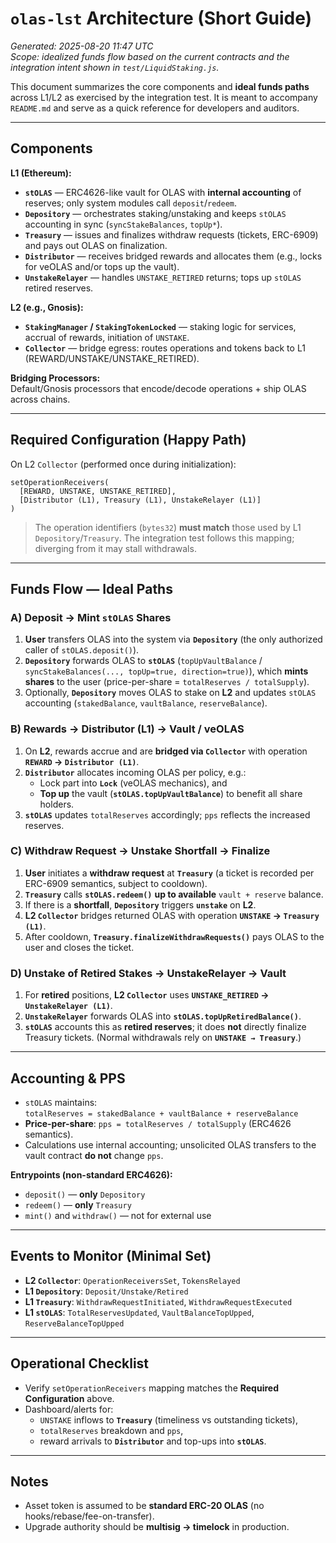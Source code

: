# `olas-lst` Architecture (Short Guide)

*Generated: 2025-08-20 11:47 UTC*  
*Scope: idealized funds flow based on the current contracts and the integration intent shown in `test/LiquidStaking.js`.*

This document summarizes the core components and **ideal funds paths** across L1/L2 as exercised by the integration test. It is meant to accompany `README.md` and serve as a quick reference for developers and auditors.

---

## Components

**L1 (Ethereum):**
- **`stOLAS`** — ERC4626-like vault for OLAS with **internal accounting** of reserves; only system modules call `deposit`/`redeem`.
- **`Depository`** — orchestrates staking/unstaking and keeps `stOLAS` accounting in sync (`syncStakeBalances`, `topUp*`).
- **`Treasury`** — issues and finalizes withdraw requests (tickets, ERC-6909) and pays out OLAS on finalization.
- **`Distributor`** — receives bridged rewards and allocates them (e.g., locks for veOLAS and/or tops up the vault).
- **`UnstakeRelayer`** — handles `UNSTAKE_RETIRED` returns; tops up `stOLAS` retired reserves.

**L2 (e.g., Gnosis):**
- **`StakingManager` / `StakingTokenLocked`** — staking logic for services, accrual of rewards, initiation of `UNSTAKE`.
- **`Collector`** — bridge egress: routes operations and tokens back to L1 (REWARD/UNSTAKE/UNSTAKE_RETIRED).

**Bridging Processors:**  
Default/Gnosis processors that encode/decode operations + ship OLAS across chains.

---

## Required Configuration (Happy Path)

On L2 `Collector` (performed once during initialization):  
```
setOperationReceivers(
  [REWARD, UNSTAKE, UNSTAKE_RETIRED],
  [Distributor (L1), Treasury (L1), UnstakeRelayer (L1)]
)
```
> The operation identifiers (`bytes32`) **must match** those used by L1 `Depository`/`Treasury`. The integration test follows this mapping; diverging from it may stall withdrawals.

---

## Funds Flow — Ideal Paths

### A) Deposit → Mint `stOLAS` Shares
1. **User** transfers OLAS into the system via **`Depository`** (the only authorized caller of `stOLAS.deposit()`).
2. **`Depository`** forwards OLAS to **`stOLAS`** (`topUpVaultBalance` / `syncStakeBalances(..., topUp=true, direction=true)`), which **mints shares** to the user (price-per-share = `totalReserves / totalSupply`).
3. Optionally, **`Depository`** moves OLAS to stake on **L2** and updates `stOLAS` accounting (`stakedBalance`, `vaultBalance`, `reserveBalance`).

### B) Rewards → Distributor (L1) → Vault / veOLAS
1. On **L2**, rewards accrue and are **bridged via `Collector`** with operation **`REWARD` → `Distributor (L1)`**.
2. **`Distributor`** allocates incoming OLAS per policy, e.g.:
   - Lock part into **`Lock`** (veOLAS mechanics), and
   - **Top up** the vault (**`stOLAS.topUpVaultBalance`**) to benefit all share holders.
3. **`stOLAS`** updates `totalReserves` accordingly; `pps` reflects the increased reserves.

### C) Withdraw Request → Unstake Shortfall → Finalize
1. **User** initiates a **withdraw request** at **`Treasury`** (a ticket is recorded per ERC-6909 semantics, subject to cooldown).
2. **`Treasury`** calls **`stOLAS.redeem()`** **up to available** `vault + reserve` balance.
3. If there is a **shortfall**, **`Depository`** triggers **`unstake`** on **L2**.
4. **L2 `Collector`** bridges returned OLAS with operation **`UNSTAKE` → `Treasury (L1)`**.
5. After cooldown, **`Treasury.finalizeWithdrawRequests()`** pays OLAS to the user and closes the ticket.

### D) Unstake of Retired Stakes → UnstakeRelayer → Vault
1. For **retired** positions, **L2 `Collector`** uses **`UNSTAKE_RETIRED` → `UnstakeRelayer (L1)`**.
2. **`UnstakeRelayer`** forwards OLAS into **`stOLAS.topUpRetiredBalance()`**.
3. **`stOLAS`** accounts this as **retired reserves**; it does **not** directly finalize Treasury tickets. (Normal withdrawals rely on **`UNSTAKE → Treasury`**.)

---

## Accounting & PPS

- `stOLAS` maintains:  
  `totalReserves = stakedBalance + vaultBalance + reserveBalance`  
- **Price-per-share**: `pps = totalReserves / totalSupply` (ERC4626 semantics).  
- Calculations use internal accounting; unsolicited OLAS transfers to the vault contract **do not** change `pps`.

**Entrypoints (non-standard ERC4626):**
- `deposit()` — **only** `Depository`
- `redeem()` — **only** `Treasury`
- `mint()` and `withdraw()` — not for external use

---

## Events to Monitor (Minimal Set)

- **L2 `Collector`**: `OperationReceiversSet`, `TokensRelayed`
- **L1 `Depository`**: `Deposit/Unstake/Retired`
- **L1 `Treasury`**: `WithdrawRequestInitiated`, `WithdrawRequestExecuted`
- **L1 `stOLAS`**: `TotalReservesUpdated`, `VaultBalanceTopUpped`, `ReserveBalanceTopUpped`

---

## Operational Checklist

- Verify `setOperationReceivers` mapping matches the **Required Configuration** above.
- Dashboard/alerts for:
  - `UNSTAKE` inflows to **`Treasury`** (timeliness vs outstanding tickets),
  - `totalReserves` breakdown and `pps`,
  - reward arrivals to **`Distributor`** and top-ups into **`stOLAS`**.

---

## Notes

- Asset token is assumed to be **standard ERC-20 OLAS** (no hooks/rebase/fee-on-transfer).
- Upgrade authority should be **multisig → timelock** in production.

